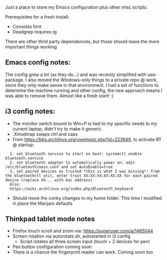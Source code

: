 Just a place to store my Emacs configuration plus other misc scripts.

Prerequisites for a fresh install:

* Consolas font
* Deadgrep requires rg

There are other third party dependencies, but those should leave the more important things working

## Emacs config notes:

The config grew a lot (as they do...) and was recently simplified with use-package. I also moved the Windows-only things to a 
private repo @ work, since they only make sense in that environment.
I had a set of functions to determine the machine running and other config, the new approach means I was able to remove them.
Almost like a fresh start! :)

## i3 config notes:

* The monitor switch bound to Win+P  is tied to my specific needs to my current laptop, didn't try to make it generic.
* .Xmodmap swaps ctrl and caps
* From https://bbs.archlinux.org/viewtopic.php?id=223949, to activate BT @ startup:

```
  1. set bluetooth service to start on boot: systemctl enable bluetooth.service
  2. set bluetooth adapter to automatically power on: edit /etc/bluetooth/main.conf and set AutoEnable=true
  3. set paired devices as trusted *this is what I was missing*: from the bluetoothctl util, enter trust XX:XX:XX:XX:XX:XX for each paired device (replace XX... with mac address)
  Also:
  https://wiki.archlinux.org/index.php/Bluetooth_keyboard
```
* Should move the conky changes to my home folder. This time I modified in place the Manjaro defaults

## Thinkpad tablet mode notes

* Firefox touch scroll and zoom via: https://superuser.com/a/1485044
* Screen rotation via autorotate.sh, autostarted in i3 config
  * Script rotates all three screen input (touch + 2 devices for pen)
* Pen button configuration coming soon
* There is a chance the fingerprint reader can work. Coming soon too